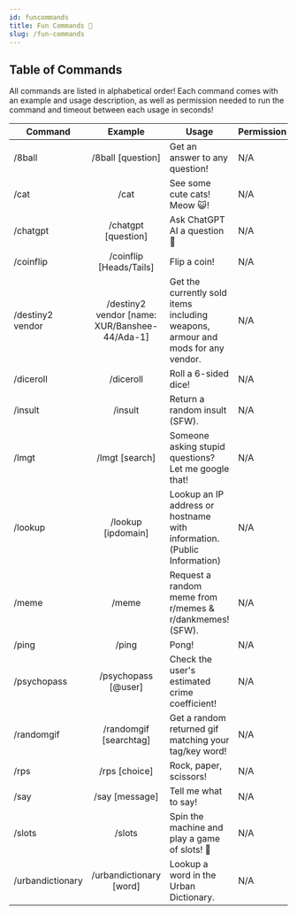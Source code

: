 ```yaml
---
id: funcommands
title: Fun Commands 🎈
slug: /fun-commands
---
```


## Table of Commands

All commands are listed in alphabetical order! Each command comes with an example and usage description, as well as permission needed to run the command and timeout between each usage in seconds!

| Command        |    Example    |  Usage  |  Permission  |  Timeout  |
| -------------  | :-----------: | -----  |  ----------  |  -------  |
| /8ball    | /8ball [question] | Get an answer to any question! | N/A | 10 secs |
| /cat        | /cat | See some cute cats! Meow 😺! | N/A | 5 secs |
| /chatgpt        | /chatgpt [question] | Ask ChatGPT AI a question 👀 | N/A | 15 secs |
| /coinflip    | /coinflip [Heads/Tails] | Flip a coin! | N/A | 10 secs |
| /destiny2 vendor    | /destiny2 vendor [name: XUR/Banshee-44/Ada-1] | Get the currently sold items including weapons, armour and mods for any vendor. | N/A | 15 secs |
| /diceroll    | /diceroll | Roll a 6-sided dice! | N/A | 5 secs |
| /insult    | /insult | Return a random insult (SFW). | N/A | 10 secs |
| /lmgt    | /lmgt [search] | Someone asking stupid questions? Let me google that! | N/A | 5 secs |
| /lookup    | /lookup [ipdomain] | Lookup an IP address or hostname with information. (Public Information) | N/A | 30 secs |
| /meme    | /meme | Request a random meme from r/memes & r/dankmemes! (SFW). | N/A | 5 secs |
| /ping        | /ping | Pong! | N/A | 3 secs |
| /psychopass    | /psychopass [@user] | Check the user's estimated crime coefficient! | N/A | 15 secs |
| /randomgif        | /randomgif [searchtag] | Get a random returned gif matching your tag/key word! | N/A | 5 secs |
| /rps    | /rps [choice] | Rock, paper, scissors! | N/A | 5 secs |
| /say        | /say [message] | Tell me what to say! | N/A | 30 secs |
| /slots        | /slots | Spin the machine and play a game of slots! 🎰 | N/A | 5 secs |
| /urbandictionary        | /urbandictionary [word] | Lookup a word in the Urban Dictionary. | N/A | 10 secs |